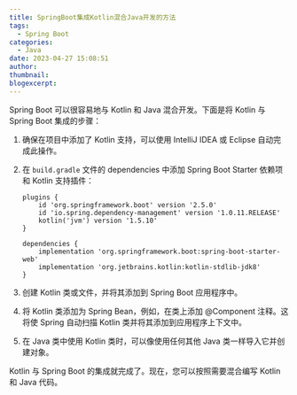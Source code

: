 ```yaml
---
title: SpringBoot集成Kotlin混合Java开发的方法
tags:
  - Spring Boot
categories:
  - Java
date: 2023-04-27 15:08:51
author:
thumbnail:
blogexcerpt:
---
```

Spring Boot 可以很容易地与 Kotlin 和 Java 混合开发。下面是将 Kotlin 与 Spring Boot 集成的步骤：

1. 确保在项目中添加了 Kotlin 支持，可以使用 IntelliJ IDEA 或 Eclipse 自动完成此操作。

2. 在 `build.gradle` 文件的 dependencies 中添加 Spring Boot Starter 依赖项和 Kotlin 支持插件：

   ```
   plugins {
       id 'org.springframework.boot' version '2.5.0'
       id 'io.spring.dependency-management' version '1.0.11.RELEASE'
       kotlin('jvm') version '1.5.10'
   }

   dependencies {
       implementation 'org.springframework.boot:spring-boot-starter-web'
       implementation 'org.jetbrains.kotlin:kotlin-stdlib-jdk8'
   }
   ```

3. 创建 Kotlin 类或文件，并将其添加到 Spring Boot 应用程序中。

4. 将 Kotlin 类添加为 Spring Bean，例如，在类上添加 @Component 注释。这将使 Spring 自动扫描 Kotlin 类并将其添加到应用程序上下文中。

5. 在 Java 类中使用 Kotlin 类时，可以像使用任何其他 Java 类一样导入它并创建对象。

Kotlin 与 Spring Boot 的集成就完成了。现在，您可以按照需要混合编写 Kotlin 和 Java 代码。
